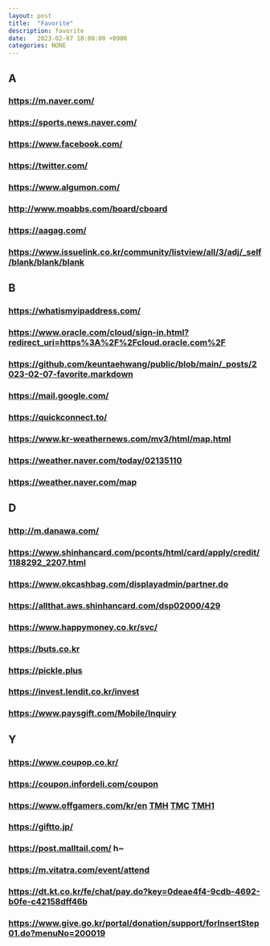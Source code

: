 ```yaml
---
layout: post
title:  "Favorite"
description: favorite
date:   2023-02-07 18:00:00 +0900
categories: NONE
---
```

## A
### <https://m.naver.com/>
### <https://sports.news.naver.com/>
### <https://www.facebook.com/>
### <https://twitter.com/>
### <https://www.algumon.com/>
### <http://www.moabbs.com/board/cboard>
### <https://aagag.com/>
### <https://www.issuelink.co.kr/community/listview/all/3/adj/_self/blank/blank/blank>

## B
### <https://whatismyipaddress.com/>
### <https://www.oracle.com/cloud/sign-in.html?redirect_uri=https%3A%2F%2Fcloud.oracle.com%2F>
### <https://github.com/keuntaehwang/public/blob/main/_posts/2023-02-07-favorite.markdown>
### <https://mail.google.com/>
### <https://quickconnect.to/>
### <https://www.kr-weathernews.com/mv3/html/map.html>
### <https://weather.naver.com/today/02135110>
### <https://weather.naver.com/map>

## D
### <http://m.danawa.com/>
### <https://www.shinhancard.com/pconts/html/card/apply/credit/1188292_2207.html>
### <https://www.okcashbag.com/displayadmin/partner.do>
### <https://allthat.aws.shinhancard.com/dsp02000/429>
### <https://www.happymoney.co.kr/svc/>
### <https://buts.co.kr>
### <https://pickle.plus>
### <https://invest.lendit.co.kr/invest>
### <https://www.paysgift.com/Mobile/Inquiry>

## Y
### <https://www.coupop.co.kr/>
### <https://coupon.infordeli.com/coupon>
### <https://www.offgamers.com/kr/en> [TMH](https://themorehelp.com/) [TMC](https://www.thecashback.kr/exchangerate.php) [TMH1](https://www.themore.app/)
### <https://giftto.jp/>
### <https://post.malltail.com/> h~
### <https://m.vitatra.com/event/attend>
### <https://dt.kt.co.kr/fe/chat/pay.do?key=0deae4f4-9cdb-4692-b0fe-c42158dff46b>
### <https://www.give.go.kr/portal/donation/support/forInsertStep01.do?menuNo=200019>

